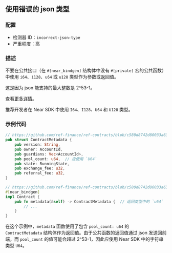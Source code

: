 
## 使用错误的 json 类型

### 配置

* 检测器 ID：`incorrect-json-type`
* 严重程度：高

### 描述

不要在公共接口（在 `#[near_bindgen]` 结构体中没有 `#[private]` 宏的公共函数）中使用 `i64`、`i128`、`u64` 或 `u128` 类型作为参数或返回值。

这是因为 json 能支持的最大整数是 2^53-1。

查看[更多详情](https://2ality.com/2012/04/number-encoding.html)。

推荐开发者在 Near SDK 中使用 `I64`、`I128`、`U64` 和 `U128` 类型。

### 示例代码

```rust
// https://github.com/ref-finance/ref-contracts/blob/c580d8742d80033a630a393180163ab70f9f3c94/ref-exchange/src/views.rs#L15
pub struct ContractMetadata {
    pub version: String,
    pub owner: AccountId,
    pub guardians: Vec<AccountId>,
    pub pool_count: u64,  // 应使用 `U64`
    pub state: RunningState,
    pub exchange_fee: u32,
    pub referral_fee: u32,
}

// https://github.com/ref-finance/ref-contracts/blob/c580d8742d80033a630a393180163ab70f9f3c94/ref-exchange/src/views.rs#L171
#[near_bindgen]
impl Contract {
    pub fn metadata(&self) -> ContractMetadata {  // 返回类型中的 `u64`
        // ...
    }
}
```

在这个示例中，`metadata` 函数使用了包含 `pool_count: u64` 的 `ContractMetadata` 结构体作为返回值。由于公共函数的返回值通过 json 发送回前端，而 `pool_count` 的值可能会超过 2^53-1，因此应使用 Near SDK 中的字符串类型 `U64`。
